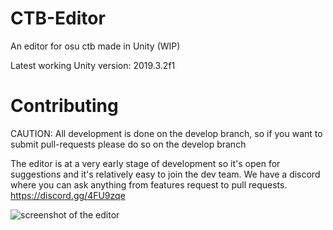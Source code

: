 # CTB-Editor
An editor for osu ctb made in Unity (WIP)

Latest working Unity version: 2019.3.2f1

# Contributing
CAUTION: All development is done on the develop branch, so if you want to submit pull-requests please do so on the develop branch

The editor is at a very early stage of development so it's open for suggestions and it's relatively easy to join the dev team.
We have a discord where you can ask anything from features request to pull requests.
https://discord.gg/4FU9zqe

![screenshot of the editor](https://i.imgur.com/LPxXyUd.png)
